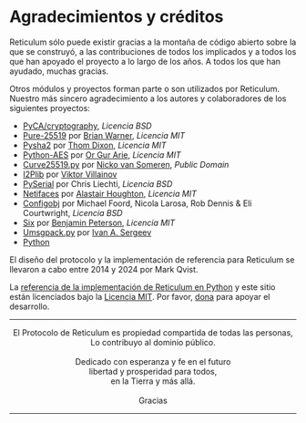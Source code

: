 # Agradecimientos y créditos

Reticulum sólo puede existir gracias a la montaña de código abierto sobre la que se construyó, a las contribuciones de todos los implicados y a todos los que han apoyado el proyecto a lo largo de los años. A todos los que han ayudado, muchas gracias.

Otros módulos y proyectos forman parte o son utilizados por Reticulum. Nuestro más sincero agradecimiento a los autores y colaboradores de los siguientes proyectos:

- [PyCA/cryptography](https://github.com/pyca/cryptography), *Licencia BSD*
- [Pure-25519](https://github.com/warner/python-pure25519) por [Brian Warner](https://github.com/warner), *Licencia MIT*
- [Pysha2](https://github.com/thomdixon/pysha2) por [Thom Dixon](https://github.com/thomdixon), *Licencia MIT*
- [Python-AES](https://github.com/orgurar/python-aes) por [Or Gur Arie](https://github.com/orgurar), *Licencia MIT*
- [Curve25519.py](https://gist.github.com/nickovs/cc3c22d15f239a2640c185035c06f8a3#file-curve25519-py) por [Nicko van Someren](https://gist.github.com/nickovs), *Public Domain*
- [I2Plib](https://github.com/l-n-s/i2plib) por [Viktor Villainov](https://github.com/l-n-s)
- [PySerial](https://github.com/pyserial/pyserial) por Chris Liechti, *Licencia BSD*
- [Netifaces](https://github.com/al45tair/netifaces) por [Alastair Houghton](https://github.com/al45tair), *Licencia MIT*
- [Configobj](https://github.com/DiffSK/configobj) por Michael Foord, Nicola Larosa, Rob Dennis & Eli Courtwright, *Licencia BSD*
- [Six](https://github.com/benjaminp/six) por [Benjamin Peterson](https://github.com/benjaminp), *Licencia MIT*
- [Umsgpack.py](https://github.com/vsergeev/u-msgpack-python) por [Ivan A. Sergeev](https://github.com/vsergeev)
- [Python](https://www.python.org)

El diseño del protocolo y la implementación de referencia para Reticulum se llevaron a cabo entre 2014 y 2024 por Mark Qvist.

La [referencia de la implementación de Reticulum en Python](https://github.com/markqvist/reticulum) y este sitio están licenciados bajo la [Licencia MIT](license_es.html). Por favor, <a href="donate_es.html">dona</a> para apoyar el desarrollo.

----------------

<center>El Protocolo de Reticulum es propiedad compartida de todas las personas,<br/>Lo contribuyo al dominio público.<br/><br/>Dedicado con esperanza y fe en el futuro<br/>libertad y prosperidad para todos,<br/>en la Tierra y más allá.<br/><br/>Gracias</center>

----------------
